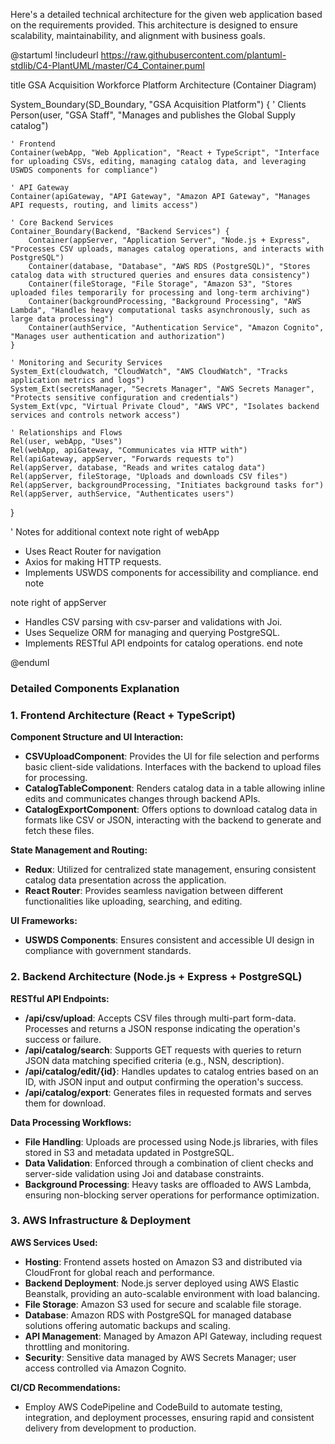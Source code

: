 Here's a detailed technical architecture for the given web application based on the requirements provided. This architecture is designed to ensure scalability, maintainability, and alignment with business goals.

@startuml
!includeurl https://raw.githubusercontent.com/plantuml-stdlib/C4-PlantUML/master/C4_Container.puml

title GSA Acquisition Workforce Platform Architecture (Container Diagram)

System_Boundary(SD_Boundary, "GSA Acquisition Platform") {
    ' Clients
    Person(user, "GSA Staff", "Manages and publishes the Global Supply catalog")

    ' Frontend
    Container(webApp, "Web Application", "React + TypeScript", "Interface for uploading CSVs, editing, managing catalog data, and leveraging USWDS components for compliance")

    ' API Gateway
    Container(apiGateway, "API Gateway", "Amazon API Gateway", "Manages API requests, routing, and limits access")

    ' Core Backend Services
    Container_Boundary(Backend, "Backend Services") {
        Container(appServer, "Application Server", "Node.js + Express", "Processes CSV uploads, manages catalog operations, and interacts with PostgreSQL")
        Container(database, "Database", "AWS RDS (PostgreSQL)", "Stores catalog data with structured queries and ensures data consistency")
        Container(fileStorage, "File Storage", "Amazon S3", "Stores uploaded files temporarily for processing and long-term archiving")
        Container(backgroundProcessing, "Background Processing", "AWS Lambda", "Handles heavy computational tasks asynchronously, such as large data processing")
        Container(authService, "Authentication Service", "Amazon Cognito", "Manages user authentication and authorization")
    }

    ' Monitoring and Security Services
    System_Ext(cloudwatch, "CloudWatch", "AWS CloudWatch", "Tracks application metrics and logs")
    System_Ext(secretsManager, "Secrets Manager", "AWS Secrets Manager", "Protects sensitive configuration and credentials")
    System_Ext(vpc, "Virtual Private Cloud", "AWS VPC", "Isolates backend services and controls network access")

    ' Relationships and Flows
    Rel(user, webApp, "Uses")
    Rel(webApp, apiGateway, "Communicates via HTTP with")
    Rel(apiGateway, appServer, "Forwards requests to")
    Rel(appServer, database, "Reads and writes catalog data")
    Rel(appServer, fileStorage, "Uploads and downloads CSV files")
    Rel(appServer, backgroundProcessing, "Initiates background tasks for")
    Rel(appServer, authService, "Authenticates users")
}

' Notes for additional context
note right of webApp
- Uses React Router for navigation
- Axios for making HTTP requests.
- Implements USWDS components for accessibility and compliance.
end note

note right of appServer
- Handles CSV parsing with csv-parser and validations with Joi.
- Uses Sequelize ORM for managing and querying PostgreSQL.
- Implements RESTful API endpoints for catalog operations.
end note

@enduml

### Detailed Components Explanation

### 1. Frontend Architecture (React + TypeScript)

**Component Structure and UI Interaction:**

- **CSVUploadComponent**: Provides the UI for file selection and performs basic client-side validations. Interfaces with the backend to upload files for processing.
- **CatalogTableComponent**: Renders catalog data in a table allowing inline edits and communicates changes through backend APIs.
- **CatalogExportComponent**: Offers options to download catalog data in formats like CSV or JSON, interacting with the backend to generate and fetch these files.

**State Management and Routing:**

- **Redux**: Utilized for centralized state management, ensuring consistent catalog data presentation across the application.
- **React Router**: Provides seamless navigation between different functionalities like uploading, searching, and editing.

**UI Frameworks:**

- **USWDS Components**: Ensures consistent and accessible UI design in compliance with government standards.

### 2. Backend Architecture (Node.js + Express + PostgreSQL)

**RESTful API Endpoints:**

- **/api/csv/upload**: Accepts CSV files through multi-part form-data. Processes and returns a JSON response indicating the operation's success or failure.
- **/api/catalog/search**: Supports GET requests with queries to return JSON data matching specified criteria (e.g., NSN, description).
- **/api/catalog/edit/{id}**: Handles updates to catalog entries based on an ID, with JSON input and output confirming the operation's success.
- **/api/catalog/export**: Generates files in requested formats and serves them for download.

**Data Processing Workflows:**

- **File Handling**: Uploads are processed using Node.js libraries, with files stored in S3 and metadata updated in PostgreSQL.
- **Data Validation**: Enforced through a combination of client checks and server-side validation using Joi and database constraints.
- **Background Processing**: Heavy tasks are offloaded to AWS Lambda, ensuring non-blocking server operations for performance optimization.

### 3. AWS Infrastructure & Deployment

**AWS Services Used:**

- **Hosting**: Frontend assets hosted on Amazon S3 and distributed via CloudFront for global reach and performance.
- **Backend Deployment**: Node.js server deployed using AWS Elastic Beanstalk, providing an auto-scalable environment with load balancing.
- **File Storage**: Amazon S3 used for secure and scalable file storage.
- **Database**: Amazon RDS with PostgreSQL for managed database solutions offering automatic backups and scaling.
- **API Management**: Managed by Amazon API Gateway, including request throttling and monitoring.
- **Security**: Sensitive data managed by AWS Secrets Manager; user access controlled via Amazon Cognito.

**CI/CD Recommendations:**

- Employ AWS CodePipeline and CodeBuild to automate testing, integration, and deployment processes, ensuring rapid and consistent delivery from development to production.